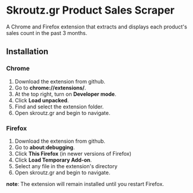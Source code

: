 # Skroutz.gr Product Sales Scraper

A Chrome and Firefox extension that extracts and displays each product's sales count in the past 3 months.

## Installation

### Chrome
1. Download the extension from github.
1. Go to **chrome://extensions/**.
1. At the top right, turn on **Developer mode**.
1. Click **Load unpacked**.
1. Find and select the extension folder.
1. Open skroutz.gr and begin to navigate.

### Firefox
1. Download the extension from github.
1. Go to **about:debugging**.
1. Click **This Firefox** (in newer versions of Firefox)
1. Click **Load Temporary Add-on**.
1. Select any file in the extension's directory
1. Open skroutz.gr and begin to navigate.

**note**: The extension will remain installed until you restart Firefox.
